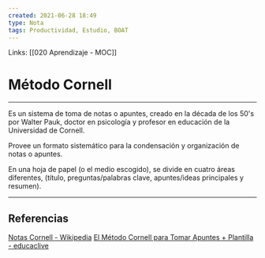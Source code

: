 ```yaml
---
created: 2021-06-28 18:49
type: Nota
tags: Productividad, Estudio, BOAT
---
```


Links: [[020 Aprendizaje - MOC]]

# Método Cornell
---

Es un sistema de toma de notas o apuntes, creado en la década de los 50's por Walter Pauk, doctor en psicología y profesor en educación de la Universidad de Cornell.

Provee un formato sistemático para la condensación y organización de notas o apuntes.

En una hoja de papel (o el medio escogido), se divide en cuatro áreas diferentes, (título, preguntas/palabras clave, apuntes/ideas principales y resumen).

---

## Referencias
[Notas Cornell - Wikipedia](https://es.wikipedia.org/wiki/Notas_Cornell)
[El Método Cornell para Tomar Apuntes + Plantilla - educaclive](https://blog.educalive.com/metodo-cornell-tomar-apuntes/)